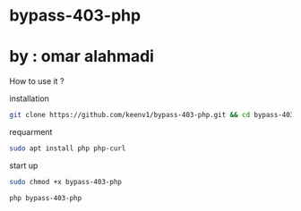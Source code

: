 # bypass-403-php
# by : omar alahmadi

How to use it ? 

installation
```bash
git clone https://github.com/keenv1/bypass-403-php.git && cd bypass-403-php
```
requarment
```bash
sudo apt install php php-curl
```
start up 
```bash
sudo chmod +x bypass-403-php
```
```bash
php bypass-403-php 
```
